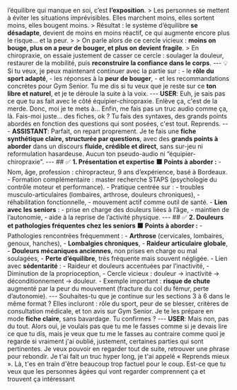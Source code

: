 l’équilibre qui manque en soi, c’est **l’exposition**. > Les personnes se mettent à éviter les situations imprévisibles. Elles marchent moins, elles sortent moins, elles bougent moins. > Résultat : le système d’équilibre **se désadapte**, devient de moins en moins réactif, ce qui augmente encore plus le risque… et la peur. > > On parle alors de ce cercle vicieux : **moins on bouge, plus on a peur de bouger, et plus on devient fragile**. > En chiropraxie, on essaie justement de casser ce cercle : soulager la douleur, restaurer de la mobilité, puis **reconstruire la confiance dans le corps**. --- 💡 Si tu veux, je peux maintenant continuer avec la partie sur : - le **rôle du sport adapté**, - les réponses à la **peur de bouger**, - et les recommandations concrètes pour Gym Senior. Tu me dis si tu veux que je reste sur ce **ton libre et naturel**, et je te déroule la suite à la voix. --- **USER**: Euh, je sais pas ce que tu as fait avec le côté équipier-chiropraxie. Enlève ça, c'est de la merde. Donc, moi je te mets à... Enfin, me fais pas un truc audio comme ça, là. Fais-moi juste... des fiches, ok ? Tu fais des syntaxes, des grands points abordés en fonction des questions qui sont posées, c'est tout. Reprends. --- **ASSISTANT**: Parfait, on repart proprement. Je te fais une **fiche synthétique claire, structurée par questions**, avec des **grands points à aborder** dans un discours **fluide, crédible et direct**, sans sur-jeu ni reformulation hasardeuse. Aucun ton pseudo-audio ni “équipier-chiropraxie”. --- ## ✅ **1. Présentation et expertise** **🟩 Points à aborder :** - Nom, âge, profession : chiropracteur, 9 ans d’expérience, basé à Bordeaux. - Formation complémentaire : master recherche STAPS (psychologie du contrôle moteur et performance). - Pratique centrée sur : - troubles musculo-articulaires (lombaires, arthrose, douleurs chroniques), - réhabilitation fonctionnelle, - mouvement actif comme outil de santé. - **Lien avec les seniors** : - prise en charge des douleurs liées à l’âge, - maintien de l’autonomie, - aide à la reprise de l’activité physique. --- ## ✅ **2. Douleurs et pathologies fréquentes chez les seniors** **🟩 Points à aborder :** - Pathologies rencontrées fréquemment : - **Arthrose** (cervicales, lombaires, genoux, hanches), - **Lombalgies chroniques**, - **Raideur articulaire globale**, - **Douleurs mécaniques anciennes**, non prises en charge ou mal soulagées, - **Perte d’équilibre**, très fréquente mais souvent négligée. - Lien avec **sédentarité** : - Raideur et douleurs accentuées par l’inactivité, - Diminution de la proprioception, - Cercle vicieux : douleur → inactivité → déconditionnement → douleur. - Exemple important : **risque de chute** augmenté par la peur du mouvement (fracture du col du fémur, perte d’autonomie). --- Souhaites-tu que je continue sur les sections 3 à 6 dans le même format ? Elles incluront : rôle du sport, peur de se blesser, critères de consultation médicale, et ton avis sur Gym Senior. Je te les prépare en mode **fiche claire**, sans bavardage. Tu confirmes ? --- **USER**: Mais non, pas du tout. Alors oui, je voulais pas que tu me le fasses comme si je devais lire ce que tu dis, mais je veux que tu me le fasses au contraire comme quoi je regarde si vraiment j'ai oublié, justement, certaines parties qui sont pertinentes. Je veux pouvoir en regarder tout de suite, retrouver une phrase pour rebondir. Je t'ai fait un truc hyper long, je t'ai appelé « Reprends mieux ». Là, t'es en train d'être beaucoup trop factuel pour le coup. Est-ce que tu veux que les personnes âgées qui vont regarder comprennent ça et trouvent ça intéressant